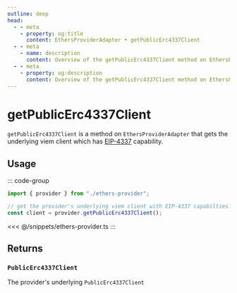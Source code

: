 ```yaml
---
outline: deep
head:
  - - meta
    - property: og:title
      content: EthersProviderAdapter • getPublicErc4337Client
  - - meta
    - name: description
      content: Overview of the getPublicErc4337Client method on EthersProviderAdapter in aa-ethers
  - - meta
    - property: og:description
      content: Overview of the getPublicErc4337Client method on EthersProviderAdapter in aa-ethers
---
```


# getPublicErc4337Client

`getPublicErc4337Client` is a method on `EthersProviderAdapter` that gets the underlying viem client which has [EIP-4337](https://eips.ethereum.org/EIPS/eip-4337) capability.

## Usage

::: code-group

```ts [example.ts]
import { provider } from "./ethers-provider";

// get the provider's underlying viem client with EIP-4337 capabilties
const client = provider.getPublicErc4337Client();
```

<<< @/snippets/ethers-provider.ts
:::

## Returns

### `PublicErc4337Client`

The provider's underlying `PublicErc4337Client`
